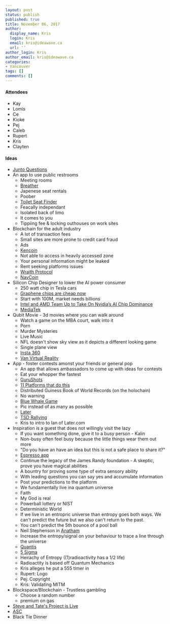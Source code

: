 ```yaml
---
layout: post
status: publish
published: true
title: November 06, 2017
author:
  display_name: Kris
  login: Kris
  email: kris@ideawave.ca
  url: ‘’
author_login: Kris
author_email: kris@ideawave.ca
categories:
- Vancouver
tags: []
comments: []
---
```


#### Attendees

* Kay
* Lomis
* Ce
* Kioke
* Pej
* Caleb
* Rupert
* Kris
* Clayten

#### Ideas

* [Junto Questions](https://en.wikipedia.org/wiki/Junto_(club))
* An app to use public restrooms
	* Meeting rooms
	* [Breather](https://breather.com/)
	* Japenese seat rentals
	* Poober
	* [Toilet Seat Finder](https://play.google.com/store/apps/details?id=com.bto.toilet&hl=en)
	* Feacally independant 
	* Isolated back of limo
	* It comes to you
	* Tippiing fee & locking outhouses on work sites
* Blockchain for the adult industry
	* A lot of transaction fees
	* Small sites are more prone to credit card fraud
	* Ads
	* [Kencoin](https://kencoin.org/)
	* Not able to access in heavily accessed zone
	* Your personal information might be leaked
	* Rent seeking platforms issues
	* [Wraith Protocol](https://wraithprotocol.com/)
	* [NavCoin](https://navcoin.org/)
* Silicon Chip Designer to lower the AI power consumer
	* 250 watt chip in Tesla cars
	* [Graphene chips are cheap now](https://www.extremetech.com/extreme/175727-ibm-builds-graphene-chip-thats-10000-times-faster-using-standard-cmos-processes)
	* Start with 100M, market needs billions
	* [Intel and AMD Team Up to Take On Nvidia’s AI Chip Dominance](https://www.technologyreview.com/the-download/)
	* [MediaTek](https://www.gizchina.com/2015/01/12/mediateks-64bit-chips-everything-you-need-to-know-about-the-mt6795-mt6752-and-mt6732/)
* Qubit Movie - 3d movies where you can walk around
	* Watch a game on the MBA court, walk into it
	* Porn
	* Murder Mysteries
	* Live Music
	* NFL doesn't show sky view as it depicts a different looking game
	* Single plane view
	* [Insta 360](https://www.insta360.com/product/insta360-pro)
	* [Van Virtual Reality](https://www.meetup.com/VanVirtualReality/)
* App - foster contests amonst your friends or general pop
	* An app that allows ambassadors to come up with ideas for contests
	* Eat your whopper the fastest 
	* [GuruShots](https://gurushots.com/)
	* [11 Platforms that do this](https://www.practicalecommerce.com/11-Platforms-for-Social-Media-Contests)
	* Distributed Guiness Book of World Records (on the holochain)
	* No warning
	* [Blue Whale Game](https://en.wikipedia.org/wiki/Blue_Whale_(game))
	* Pic instead of as many as possible
	* [Later](https://later.com/)
	* [TSD Rallying](https://en.wikipedia.org/wiki/Regularity_rally)
	* Kris to intro to Ian of Later.com
* Inspiration is a guest that does not willingly visit the lazy
	* If you want something done, give it to a busy person - Kalin
	* Non-busy often feel busy because the little things wear them out more
	* "Do you have an have an idea but this is not a safe place to share it?"
	* [Espresso app](https://itunes.apple.com/ca/app/the-economist-espresso/id896628003?mt=8)
	* Continue the legacy of the James Randy foundation - A skeptic, prove you have magical abilities 
	* A bountry for proving some type of extra sensory ability
	* With leading questions you can say yes and accumulate information
	* Post your predictions to the platform
	* We fundamentally live ina quantum universe
	* Faith
	* My God is real
	* Powerball lottery or NIST
	* Deterministic World
	* If we live in an entropric universe than entropy goes both ways. We can't predict the future but we also can't return to the past.
	* You can't predict the 5th bounce of a pool ball
	* Neil Stephenson in [Anatham](https://en.wikipedia.org/wiki/Anathem)
	* Increase the entropy/signal on your behaviour to trace a line through the universe
	* [Quantis](https://www.idquantique.com/random-number-generation/products/quantis-random-number-generator/)
	* [5 Sigma](http://www.physics.org/article-questions.asp?id=103)
	* Heirachy of Entropy ((1)radioactivity has a 1/2 life)
	* Radioactity is based off Quantum Mechanics
	* Kris alleges he put a 555 timer in
	* Rupert: Logo
	* Pej: Copyright
	* Kris: Validating MITM
* Blockspace/Blockchain - Trustless gambling
	* Choose a random number
	* premium on gas
* [Steve and Tate's Project is Live](https://www.kickstarter.com/projects/308308103/postureaze-the-easy-way-to-maintain-good-posture)
* [ASC](http://www.awesomeshitclub.com)
* Black Tie Dinner


